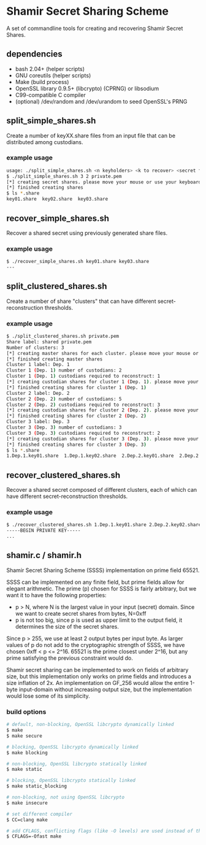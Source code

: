 # Shamir Secret Sharing Scheme
A set of commandline tools for creating and recovering Shamir Secret Shares.

## dependencies
* bash 2.04+ (helper scripts)
* GNU coreutils (helper scripts)
* Make (build process)
* OpenSSL library 0.9.5+ (libcrypto) (CPRNG) or libsodium 
* C99-compatible C compiler
* (optional) /dev/random and /dev/urandom to seed OpenSSL's PRNG

## split\_simple\_shares.sh
Create a number of keyXX.share files from an input file that can be distributed among custodians.

### example usage
```sh
usage: ./split_simple_shares.sh <n keyholders> <k to recover> <secret file>
$ ./split_simple_shares.sh 3 2 private.pem
[*] creating secret shares. please move your mouse or use your keyboard to generate entropy
[*] finished creating shares
$ ls *.share
key01.share  key02.share  key03.share
```

## recover\_simple\_shares.sh
Recover a shared secret using previously generated share files.

### example usage
```sh
$ ./recover_simple_shares.sh key01.share key03.share
---
```

## split\_clustered\_shares.sh
Create a number of share "clusters" that can have different secret-reconstruction thresholds.

### example usage
```sh
$ ./split_clustered_shares.sh private.pem
Share label: shared private.pem
Number of clusters: 3
[*] creating master shares for each cluster. please move your mouse or use your keyboard to generate entropy
[*] finished creating master shares
Cluster 1 label: Dep. 1
Cluster 1 (Dep. 1) number of custodians: 2
Cluster 1 (Dep. 1) custodians required to reconstruct: 1
[*] creating custodian shares for cluster 1 (Dep. 1). please move your mouse or use your keyboard to generate entropy
[*] finished creating shares for cluster 1 (Dep. 1)
Cluster 2 label: Dep. 2
Cluster 2 (Dep. 2) number of custodians: 5
Cluster 2 (Dep. 2) custodians required to reconstruct: 3
[*] creating custodian shares for cluster 2 (Dep. 2). please move your mouse or use your keyboard to generate entropy
[*] finished creating shares for cluster 2 (Dep. 2)
Cluster 3 label: Dep. 3
Cluster 3 (Dep. 3) number of custodians: 3
Cluster 3 (Dep. 3) custodians required to reconstruct: 2
[*] creating custodian shares for cluster 3 (Dep. 3). please move your mouse or use your keyboard to generate entropy
[*] finished creating shares for cluster 3 (Dep. 3)
$ ls *.share
1.Dep.1.key01.share  1.Dep.1.key02.share  2.Dep.2.key01.share  2.Dep.2.key02.share  2.Dep.2.key03.share  2.Dep.2.key04.share  2.Dep.2.key05.share  3.Dep.3.key01.share  3.Dep.3.key02.share  3.Dep.3.key03.share
```

## recover\_clustered\_shares.sh
Recover a shared secret composed of different clusters, each of which can have different secret-reconstruction thresholds.

### example usage
```sh
$ ./recover_clustered_shares.sh 1.Dep.1.key01.share 2.Dep.2.key02.share 2.Dep.2.key04.share 2.Dep.2.key05.share 3.Dep.3.key01.share 3.Dep.3.key02.share
-----BEGIN PRIVATE KEY-----
...
```

## shamir.c / shamir.h
Shamir Secret Sharing Scheme (SSSS) implementation on prime field 65521.

SSSS can be implemented on any finite field, but prime fields allow for elegant arithmetic.
The prime (p) chosen for SSSS is fairly arbitrary, but we want it to have the following properties:

* p > N, where N is the largest value in your input (secret) domain. Since we want to create secret shares from bytes, N=0xff
* p is not too big, since p is used as upper limit to the output field, it determines the size of the secret shares.

Since p > 255, we use at least 2 output bytes per input byte.
As larger values of p do not add to the cryptographic strength of SSSS, we have chosen 0xff < p <= 2^16. 65521 is the prime closest under 2^16, but any prime satisfying the previous constraint would do.

Shamir secret sharing can be implemented to work on fields of arbitrary size, but this implementation only works on prime fields and introduces a size inflation of 2x.
An implementation on GF\_256 would allow the entire 1-byte input-domain without increasing output size, but the implementation would lose some of its simplicity.

### build options
```sh
# default, non-blocking, OpenSSL libcrypto dynamically linked
$ make
$ make secure

# blocking, OpenSSL libcrypto dynamically linked
$ make blocking

# non-blocking, OpenSSL libcrypto statically linked
$ make static

# blocking, OpenSSL libcrypto statically linked
$ make static_blocking

# non-blocking, not using OpenSSL libcrypto
$ make insecure

# set different compiler
$ CC=clang make

# add CFLAGS, conflicting flags (like -O levels) are used instead of the default ones
$ CFLAGS=-Ofast make
```
